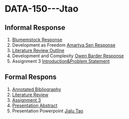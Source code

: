 # DATA-150---Jtao

## Informal Response
1. [Blumemstock Response](https://jialut.github.io/DATA-150---Jtao//Blumenstock%20Response.html)
2. Development as Freedom [Amartya Sen Response](https://Jialut.github.io/DATA-150---Jtao//Amartya%20Sen%20Response.html)
3. [Literature Review Outline](https://Jialut.github.io/DATA-150---Jtao//Literature%20Review%20Outline.html)
4. Development and Complexity [Owen Barder Response](https://Jialut.github.io/DATA-150---Jtao//Owen%20Barder%20Response.html)
5. Assignment 3 [Introduction&Problem Statement](https://Jialut.github.io/DATA-150---Jtao//Introduction&Problem%20Statement.html)

## Formal Respons
1. [Annotated Bibliography](https://jialut.github.io/DATA-150---Jtao//Annotated%20Bibliography.html)
2. [Literature Review](https://jialut.github.io/DATA-150---Jtao//Literature%20Review.html)
3. [Assignment 3](https://jialut.github.io/DATA-150---Jtao//Assignment%203.html)
4. [Presentation Abstract](https://jialut.github.io/DATA-150---Jtao//Presentation%20Abstract.html)
5. Presentation Powerpoint [Jialu Tao](https://jialut.github.io/DATA-150---Jtao//Jialu%20Tao.pdf)


